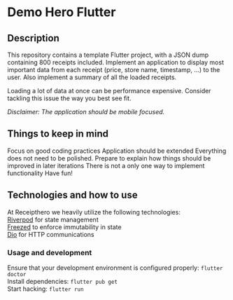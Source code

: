 # Demo Hero Flutter

## Description
This repository contains a template Flutter project, with a JSON dump containing 800 receipts included. Implement an application to display most important data from each receipt (price, store name, timestamp, ...) to the user. Also implement a summary of all the loaded receipts.

Loading a lot of data at once can be performance expensive. Consider tackling this issue the way you best see fit.

*Disclaimer: The application should be mobile focused.*

## Things to keep in mind
Focus on good coding practices
Application should be extended
Everything does not need to be polished. Prepare to explain how things should be improved in later iterations
There is not a only one way to implement functionality
Have fun!

## Technologies and how to use
At Receipthero we heavily utilize the following technologies:\
[Riverpod](https://pub.dev/packages/flutter_riverpod) for state management\
[Freezed](https://pub.dev/packages/freezed) to enforce immutability in state\
[Dio](https://pub.dev/packages/dio) for HTTP communications

### Usage and development
Ensure that your development environment is configured properly: ```flutter doctor``` \
Install dependencies: ```flutter pub get``` \
Start hacking: ```flutter run```

